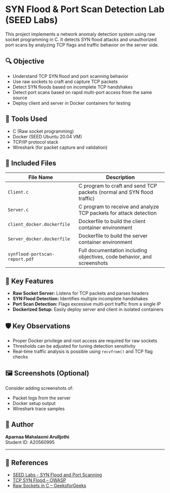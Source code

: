 # SYN Flood & Port Scan Detection Lab (SEED Labs)

This project implements a network anomaly detection system using raw socket programming in C. It detects SYN flood attacks and unauthorized port scans by analyzing TCP flags and traffic behavior on the server side.

## 🔍 Objective
- Understand TCP SYN flood and port scanning behavior
- Use raw sockets to craft and capture TCP packets
- Detect SYN floods based on incomplete TCP handshakes
- Detect port scans based on rapid multi-port access from the same source
- Deploy client and server in Docker containers for testing

## 🧰 Tools Used
- C (Raw socket programming)
- Docker (SEED Ubuntu 20.04 VM)
- TCP/IP protocol stack
- Wireshark (for packet capture and validation)

## 📁 Included Files
| File Name                   | Description |
|----------------------------|-------------|
| `Client.c`                 | C program to craft and send TCP packets (normal and SYN flood traffic) |
| `Server.c`                 | C program to receive and analyze TCP packets for attack detection |
| `client_docker.dockerfile` | Dockerfile to build the client container environment |
| `Server_docker.dockerfile` | Dockerfile to build the server container environment |
| `synflood-portscan-report.pdf` | Full documentation including objectives, code behavior, and screenshots |

## 📌 Key Features
- **Raw Socket Server:** Listens for TCP packets and parses headers
- **SYN Flood Detection:** Identifies multiple incomplete handshakes
- **Port Scan Detection:** Flags excessive multi-port traffic from a single IP
- **Dockerized Setup:** Easily deploy server and client in isolated containers

## 🛡️ Key Observations
- Proper Docker privilege and root access are required for raw sockets
- Thresholds can be adjusted for tuning detection sensitivity
- Real-time traffic analysis is possible using `recvfrom()` and TCP flag checks

## 🖼️ Screenshots (Optional)
Consider adding screenshots of:
- Packet logs from the server
- Docker setup output
- Wireshark trace samples

## 📄 Author
**Aparnaa Mahalaxmi Arulljothi**  
Student ID: A20560995

---

## 🔗 References
- [SEED Labs - SYN Flood and Port Scanning](https://seedsecuritylabs.org/Labs_20.04/Networking/SYN_Flood/)
- [TCP SYN Flood – OWASP](https://owasp.org/www-community/attacks/Syn_Flood)
- [Raw Sockets in C – GeeksforGeeks](https://www.geeksforgeeks.org/raw-sockets-programming-in-c-linux/)
